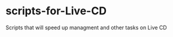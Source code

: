 scripts-for-Live-CD
===================

Scripts that will speed up managment and other tasks on Live CD
